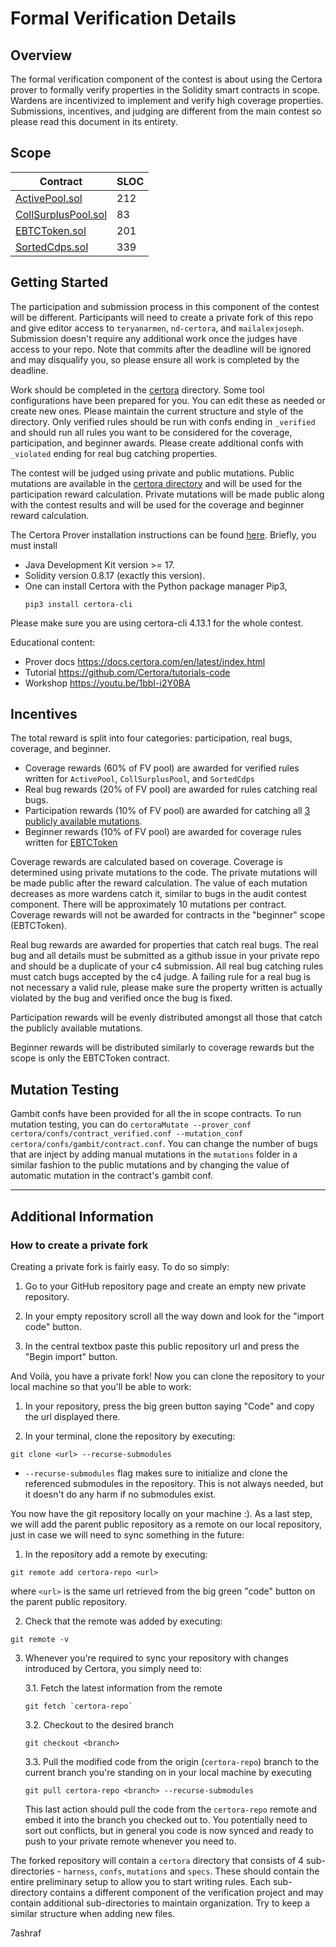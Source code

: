 # Formal Verification Details

## Overview

The formal verification component of the contest is about using the Certora prover to formally verify properties in the Solidity smart contracts in scope. Wardens are incentivized to implement and verify high coverage properties. Submissions, incentives, and judging are different from the main contest so please read this document in its entirety.

## Scope

| Contract                                                                                                                                                                                               | SLOC |     
| ------------------------------------------------------------------------------------------------------------------------------------------------------------------------------------------------------ | --- |
| [ActivePool.sol](https://github.com/code-423n4/2023-10-badger/blob/main/packages/contracts/contracts/ActivePool.sol)                                                                   | 212   |
| [CollSurplusPool.sol](https://github.com/code-423n4/2023-10-badger/blob/main/packages/contracts/contracts/CollSurplusPool.sol)             | 83  |
| [EBTCToken.sol](https://github.com/code-423n4/2023-10-badger/blob/main/packages/contracts/contracts/EBTCToken.sol)                       | 201  |
| [SortedCdps.sol](https://github.com/code-423n4/2023-10-badger/blob/main/packages/contracts/contracts/SortedCdps.sol) | 339  |

## Getting Started

The participation and submission process in this component of the contest will be different. Participants will need to create a private fork of this repo and give editor access to `teryanarmen`, `nd-certora`, and `mailalexjoseph`. Submission doesn't require any additional work once the judges have access to your repo. Note that commits after the deadline will be ignored and may disqualify you, so please ensure all work is completed by the deadline.

Work should be completed in the [certora](https://github.com/code-423n4/2023-10-badger/blob/main/certora/) directory. Some tool configurations have been prepared for you. You can edit these as needed or create new ones. Please maintain the current structure and style of the directory. Only verified rules should be run with confs ending in `_verified` and should run all rules you want to be considered for the coverage, participation, and beginner awards. Please create additional confs with `_violated` ending for real bug catching properties. 

The contest will be judged using private and public mutations. Public mutations are available in the [certora directory](https://github.com/code-423n4/2023-10-badger/blob/main/certora/mutations) and will be used for the participation reward calculation. Private mutations will be made public along with the contest results and will be used for the coverage and beginner reward calculation.

The Certora Prover installation instructions can be found [here](https://docs.certora.com/en/latest/docs/user-guide/getting-started/install.html?highlight=install). Briefly, you must install

- Java Development Kit version >= 17.
- Solidity version 0.8.17 (exactly this version).
- One can install Certora with the Python package manager Pip3,
  ```
  pip3 install certora-cli
  ```

Please make sure you are using certora-cli 4.13.1 for the whole contest.

Educational content:
- Prover docs https://docs.certora.com/en/latest/index.html
- Tutorial https://github.com/Certora/tutorials-code
- Workshop https://youtu.be/1bbI-i2Y0BA

## Incentives

The total reward is split into four categories: participation, real bugs, coverage, and beginner.

- Coverage rewards (60% of FV pool) are awarded for verified rules written for `ActivePool`,  `CollSurplusPool`, and `SortedCdps`
- Real bug rewards (20% of FV pool) are awarded for rules catching real bugs. 
- Participation rewards (10% of FV pool) are awarded for catching all [3 publicly available mutations](https://github.com/code-423n4/2023-10-badger/blob/main/certora/mutations/).
- Beginner rewards (10% of FV pool) are awarded for coverage rules written for [EBTCToken](https://github.com/code-423n4/2023-10-badger/blob/main/packages/contracts/contracts/EBTCToken.sol)

Coverage rewards are calculated based on coverage. Coverage is determined using private mutations to the code. The private mutations will be made public after the reward calculation. The value of each mutation decreases as more wardens catch it, similar to bugs in the audit contest component. There will be approximately 10 mutations per contract. Coverage rewards will not be awarded for contracts in the "beginner" scope (EBTCToken).

Real bug rewards are awarded for properties that catch real bugs. The real bug and all details must be submitted as a github issue in your private repo and should be a duplicate of your c4 submission. All real bug catching rules must catch bugs accepted by the c4 judge. A failing rule for a real bug is not necessary a valid rule, please make sure the property written is actually violated by the bug and verified once the bug is fixed.

Participation rewards will be evenly distributed amongst all those that catch the publicly available mutations.

Beginner rewards will be distributed similarly to coverage rewards but the scope is only the EBTCToken contract.

## Mutation Testing

Gambit confs have been provided for all the in scope contracts. To run mutation testing, you can do `certoraMutate --prover_conf certora/confs/contract_verified.conf --mutation_conf certora/confs/gambit/contract.conf`. You can change the number of bugs that are inject by adding manual mutations in the `mutations` folder in a similar fashion to the public mutations and by changing the value of automatic mutation in the contract's gambit conf.

---

## Additional Information

### How to create a private fork

Creating a private fork is fairly easy. To do so simply:

1. Go to your GitHub repository page and create an empty new private repository.

2. In your empty repository scroll all the way down and look for the "import code" button.

3. In the central textbox paste this public repository url and press the "Begin import" button.

And Voilà, you have a private fork!
Now you can clone the repository to your local machine so that you'll be able to work:

1. In your repository, press the big green button saying "Code" and copy the url displayed there.

2. In your terminal, clone the repository by executing:

```
git clone <url> --recurse-submodules
```

- `--recurse-submodules` flag makes sure to initialize and clone the referenced submodules in the repository. This is not always needed, but it doesn't do any harm if no submodules exist.

You now have the git repository locally on your machine :). As a last step, we will add the parent public repository as a remote on our local repository, just in case we will need to sync something in the future:

1. In the repository add a remote by executing:

```
git remote add certora-repo <url>
```

where `<url>` is the same url retrieved from the big green "code" button on the parent public repository.

2. Check that the remote was added by executing:

```
git remote -v
```

3. Whenever you're required to sync your repository with changes introduced by Certora, you simply need to:

   3.1. Fetch the latest information from the remote

   ```
   git fetch `certora-repo`
   ```

   3.2. Checkout to the desired branch

   ```
   git checkout <branch>
   ```

   3.3. Pull the modified code from the origin (`certora-repo`) branch to the current branch you're standing on in your local machine by executing

   ```
   git pull certora-repo <branch> --recurse-submodules
   ```

   This last action should pull the code from the `certora-repo` remote and embed it into the branch you checked out to. You potentially need to sort out conflicts, but in general you code is now synced and ready to push to your private remote whenever you need to.


The forked repository will contain a `certora` directory that consists of 4 sub-directories - `harness`, `confs`, `mutations` and `specs`. These should contain the entire preliminary setup to allow you to start writing rules. Each sub-directory contains a different component of the verification project and may contain additional sub-directories to maintain organization. Try to keep a similar structure when adding new files.

7ashraf